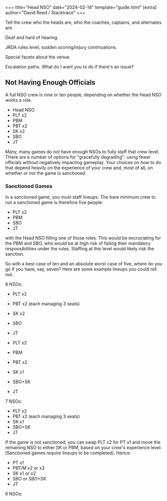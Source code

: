 +++
title="Head NSO"
date="2024-02-14"
template="guide.html"
[extra]
author="David Reed / Stacktrace"
+++

Tell the crew who the heads are, who the coaches, captains, and alternates are.

Deaf and hard of hearing.

JRDA rules level, sudden scoring/injury continuations.

Special facets about the venue.

Escalation paths. What do I want you to do if there's an issue?

## Not Having Enough Officials

A full NSO crew is nine or ten people, depending on whether the Head NSO works a role.

- Head NSO
- PLT x2
- PBM
- PBT x2
- SK x2
- SBO
- JT

Many, many games do not have enough NSOs to fully staff that crew level. THere are a number of options for "gracefully degrading": using fewer officials without negatively impacting gameplay. Your choices on _how_ to do that depend heavily on the experience of your crew and, most of all, on whether or not the game is sanctioned.

### Sanctioned Games

In a sanctioned game, you _must_ staff lineups. The bare minimum crew to run a sanctioned game is therefore five people:

- PLT x2
- PBM
- SBO
- JT

with the Head NSO filling one of those roles. This would be excruciating for the PBM and SBO, who would be at high risk of failing their mandatory responsibilities under the rules. Staffing at this level would likely risk the sanction.

So with a best case of ten and an absolute worst case of five, where do you go if you have, say, seven? Here are some example lineups you could roll out.

8 NSOs:

- PLT x2
- PBT x2 (each managing 3 seats)
- SK x2
- SBO
- JT

- PLT x2
- PBM
- PBT x2
- SK x1
- SBO+SK
- JT

7 NSOs:

- PLT x2
- PBT x2 (each managing 3 seats)
- SK x1
- SBO+SK
- JT

If the game is not sanctioned, you can swap PLT x2 for PT x1 and move the remaining NSO to either SK or PBM, based on your crew's experience level. (Sanctioned games _require_ lineups to be completed). Hence:


- PT x1
- PBT/M x2 or x3
- SK x1 or x2
- SBO or SBO+SK
- JT

6 NSOs:

